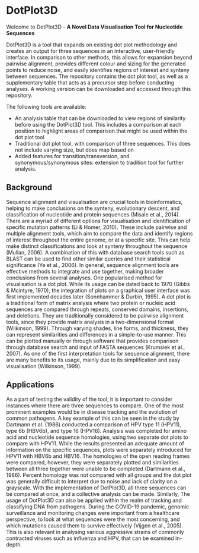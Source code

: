 # DotPlot3D

Welcome to DotPlot3D - **A Novel Data Visualisation Tool for Nucleotide Sequences**

DotPlot3D is a tool that expands on existing dot plot methodology and creates an output for three sequences in an interactive, user-friendly interface.  In comparison to other methods, this  allows for expansion beyond pairwise alignment, provides different colour and sizing for the generated points to reduce noise, and easily identifies regions of interest and synteny between sequences. The repository contains the dot plot tool, as well as a supplementary table that acts as a precursor step before conducting analyses. A working version can be downloaded and accessed through this repository.

The following tools are available:
- An analysis table that can be downloaded to view regions of similarity before using the DotPlot3D tool. This includes a comparison at each position to highlight areas of comparison that might be used within the dot plot tool
- Traditional dot plot tool, with comparison of three sequences. This does not include varying size, but does map based on 
- Added features for transition/transversion, and synonymous/synonymous sites: extension to tradition tool for further analysis.

## Background

Sequence alignment and visualisation are crucial tools in bioinformatics, helping to make conclusions on the synteny, evolutionary descent, and classification of nucleotide and protein sequences (Misale et al., 2014). There are a myriad of different options for visualisation and identification of specific mutation patterns (Li & Homer, 2010). These include pairwise and multiple alignment tools, which aim to compare the data and identify regions of interest throughout the entire genome, or at a specific site. This can help make distinct classifications and look at synteny throughout the sequence (Mullan, 2006). A combination of this with database search tools such as BLAST can be used to find other similar queries and their statistical significance (Ye et al., 2006). In general, sequence alignment tools are effective methods to integrate and use together, making broader conclusions from several analyses.
One popularised method for visualisation is a dot plot. While its usage can be dated back to 1970 (Gibbs & Mcintyre, 1970), the integration of plots on a graphical user interface was first implemented decades later (Sonnhammer & Durbin, 1995). A dot plot is a traditional form of matrix analysis where two protein or nucleic acid sequences are compared through repeats, conserved domains, insertions, and deletions. They are traditionally considered to be pairwise alignment tools, since they provide matrix analysis in a two-dimensional format (Wilkinson, 1999). Through varying shades, line forms, and thickness, they can represent similarities and differences in a simple-to-use manner. This can be plotted manually or through software that provides comparison through database search and input of FASTA sequences (Krumsiek et al., 2007). As one of the first interpretation tools for sequence alignment, there are many benefits to its usage, mainly due to its simplification and easy visualisation (Wilkinson, 1999). 

## Applications
As a part of testing the validity of the tool, it is important to consider instances where there are three sequences to compare. One of the most prominent examples would be in disease tracking and the evolution of common pathogens. A key example of this can be seen in the study by Dartmann et al. (1986) conducted a comparison of HPV type 11 (HPV11), type 6b (HBV6b), and type 16 (HPV16). Analysis was completed for amino acid and nucleotide sequence homologies, using two separate dot plots to compare with HPV11. While the results presented an adequate amount of information on the specific sequences, plots were separately introduced for HPV11 with HBV6b and HBV16. The homologies of the open reading frames were compared, however, they were separately plotted and similarities between all three together were unable to be completed (Dartmann et al., 1986). Percent homology was not compared with all groups and the dot plot was generally difficult to interpret due to noise and lack of clarity on a grayscale. With the implementation of DotPlot3D, all three sequences can be compared at once, and a collective analysis can be made.
Similarly, The usage of DotPlot3D can also be applied within the realm of tracking and classifying DNA from pathogens. During the COVID-19 pandemic, genomic surveillance and monitoring changes were important from a healthcare perspective, to look at what sequences were the most concerning, and which mutations caused them to survive effectively (Vijgen et al., 2005). This is also relevant in analysing various aggressive strains of commonly contracted viruses such as influenza and HPV, that can be examined in-depth.
